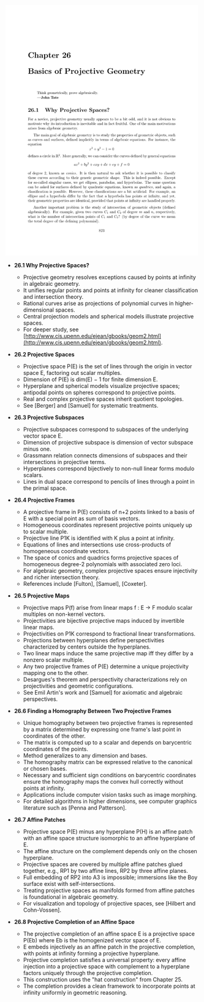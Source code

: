 ![ATD-ch26-projective-geometry](ATD-ch26-projective-geometry.best.png)

- **26.1 Why Projective Spaces?**
  - Projective geometry resolves exceptions caused by points at infinity in algebraic geometry.  
  - It unifies regular points and points at infinity for cleaner classification and intersection theory.  
  - Rational curves arise as projections of polynomial curves in higher-dimensional spaces.  
  - Central projection models and spherical models illustrate projective spaces.  
  - For deeper study, see [http://www.cis.upenn.edu/ejean/gbooks/geom2.html](http://www.cis.upenn.edu/ejean/gbooks/geom2.html).

- **26.2 Projective Spaces**
  - Projective space P(E) is the set of lines through the origin in vector space E, factoring out scalar multiples.  
  - Dimension of P(E) is dim(E) − 1 for finite dimension E.  
  - Hyperplane and spherical models visualize projective spaces; antipodal points on spheres correspond to projective points.  
  - Real and complex projective spaces inherit quotient topologies.  
  - See [Berger] and [Samuel] for systematic treatments.

- **26.3 Projective Subspaces**
  - Projective subspaces correspond to subspaces of the underlying vector space E.  
  - Dimension of projective subspace is dimension of vector subspace minus one.  
  - Grassmann relation connects dimensions of subspaces and their intersections in projective terms.  
  - Hyperplanes correspond bijectively to non-null linear forms modulo scalars.  
  - Lines in dual space correspond to pencils of lines through a point in the primal space.

- **26.4 Projective Frames**
  - A projective frame in P(E) consists of n+2 points linked to a basis of E with a special point as sum of basis vectors.  
  - Homogeneous coordinates represent projective points uniquely up to scalar multiple.  
  - Projective line P1K is identified with K plus a point at infinity.  
  - Equations of lines and intersections use cross-products of homogeneous coordinate vectors.  
  - The space of conics and quadrics forms projective spaces of homogeneous degree-2 polynomials with associated zero loci.  
  - For algebraic geometry, complex projective spaces ensure injectivity and richer intersection theory.  
  - References include [Fulton], [Samuel], [Coxeter].

- **26.5 Projective Maps**
  - Projective maps P(f) arise from linear maps f : E → F modulo scalar multiples on non-kernel vectors.  
  - Projectivities are bijective projective maps induced by invertible linear maps.  
  - Projectivities on P1K correspond to fractional linear transformations.  
  - Projections between hyperplanes define perspectivities characterized by centers outside the hyperplanes.  
  - Two linear maps induce the same projective map iff they differ by a nonzero scalar multiple.  
  - Any two projective frames of P(E) determine a unique projectivity mapping one to the other.  
  - Desargues's theorem and perspectivity characterizations rely on projectivities and geometric configurations.  
  - See Emil Artin's work and [Samuel] for axiomatic and algebraic perspectives.

- **26.6 Finding a Homography Between Two Projective Frames**
  - Unique homography between two projective frames is represented by a matrix determined by expressing one frame's last point in coordinates of the other.  
  - The matrix is computed up to a scalar and depends on barycentric coordinates of the points.  
  - Method generalizes to any dimension and bases.  
  - The homography matrix can be expressed relative to the canonical or chosen bases.  
  - Necessary and sufficient sign conditions on barycentric coordinates ensure the homography maps the convex hull correctly without points at infinity.  
  - Applications include computer vision tasks such as image morphing.  
  - For detailed algorithms in higher dimensions, see computer graphics literature such as [Penna and Patterson].

- **26.7 Affine Patches**
  - Projective space P(E) minus any hyperplane P(H) is an affine patch with an affine space structure isomorphic to an affine hyperplane of E.  
  - The affine structure on the complement depends only on the chosen hyperplane.  
  - Projective spaces are covered by multiple affine patches glued together, e.g., RP1 by two affine lines, RP2 by three affine planes.  
  - Full embedding of RP2 into A3 is impossible; immersions like the Boy surface exist with self-intersections.  
  - Treating projective spaces as manifolds formed from affine patches is foundational in algebraic geometry.  
  - For visualization and topology of projective spaces, see [Hilbert and Cohn-Vossen].

- **26.8 Projective Completion of an Affine Space**
  - The projective completion of an affine space E is a projective space P(Eb) where Eb is the homogenized vector space of E.  
  - E embeds injectively as an affine patch in the projective completion, with points at infinity forming a projective hyperplane.  
  - Projective completion satisfies a universal property: every affine injection into a projective space with complement to a hyperplane factors uniquely through the projective completion.  
  - This construction uses the "hat construction" from Chapter 25.  
  - The completion provides a clean framework to incorporate points at infinity uniformly in geometric reasoning.
